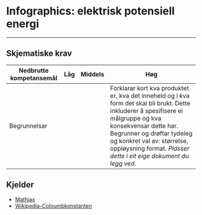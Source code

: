 # Infographics: elektrisk potensiell energi

-------------------------------------------

## Skjematiske krav

Nedbrutte kompetansemål| Låg | Middels | Høg
-----------------------|-----|---------|----
 Begrunnelsar          |     |         | Forklarar kort kva produktet er, kva det inneheld og i kva form det skal bli brukt. Dette inkluderer å spesifisere ei målgruppe og kva konsekvensar dette har. Begrunner og drøftar tydeleg og konkret val av: størrelse, oppløysning format. _Plasser dette i eit eige dokument du legg ved._

## Kjelder

- [Mathjax](https://www.mathjax.org/)
- [Wikipedia-Coloumbkonstanten](https://en.wikipedia.org/wiki/Coulomb_constant)

